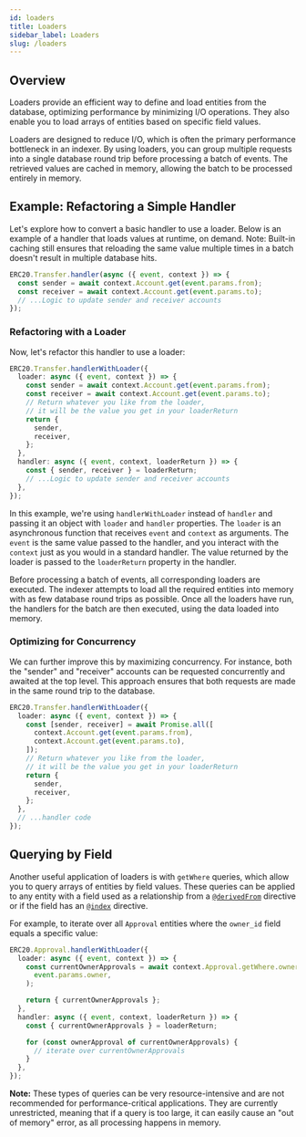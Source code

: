 ```yaml
---
id: loaders
title: Loaders
sidebar_label: Loaders
slug: /loaders
---
```


## Overview

Loaders provide an efficient way to define and load entities from the database, optimizing performance by minimizing I/O operations. They also enable you to load arrays of entities based on specific field values.

Loaders are designed to reduce I/O, which is often the primary performance bottleneck in an indexer. By using loaders, you can group multiple requests into a single database round trip before processing a batch of events. The retrieved values are cached in memory, allowing the batch to be processed entirely in memory.

## Example: Refactoring a Simple Handler

Let's explore how to convert a basic handler to use a loader. Below is an example of a handler that loads values at runtime, on demand. Note: Built-in caching still ensures that reloading the same value multiple times in a batch doesn't result in multiple database hits.

```ts
ERC20.Transfer.handler(async ({ event, context }) => {
  const sender = await context.Account.get(event.params.from);
  const receiver = await context.Account.get(event.params.to);
  // ...Logic to update sender and receiver accounts
});
```

### Refactoring with a Loader

Now, let's refactor this handler to use a loader:

```ts
ERC20.Transfer.handlerWithLoader({
  loader: async ({ event, context }) => {
    const sender = await context.Account.get(event.params.from);
    const receiver = await context.Account.get(event.params.to);
    // Return whatever you like from the loader,
    // it will be the value you get in your loaderReturn
    return {
      sender,
      receiver,
    };
  },
  handler: async ({ event, context, loaderReturn }) => {
    const { sender, receiver } = loaderReturn;
    // ...Logic to update sender and receiver accounts
  },
});
```

In this example, we're using `handlerWithLoader` instead of `handler` and passing it an object with `loader` and `handler` properties. The `loader` is an asynchronous function that receives `event` and `context` as arguments. The `event` is the same value passed to the handler, and you interact with the `context` just as you would in a standard handler. The value returned by the loader is passed to the `loaderReturn` property in the handler.

Before processing a batch of events, all corresponding loaders are executed. The indexer attempts to load all the required entities into memory with as few database round trips as possible. Once all the loaders have run, the handlers for the batch are then executed, using the data loaded into memory.

### Optimizing for Concurrency

We can further improve this by maximizing concurrency. For instance, both the "sender" and "receiver" accounts can be requested concurrently and awaited at the top level. This approach ensures that both requests are made in the same round trip to the database.

```ts
ERC20.Transfer.handlerWithLoader({
  loader: async ({ event, context }) => {
    const [sender, receiver] = await Promise.all([
      context.Account.get(event.params.from),
      context.Account.get(event.params.to),
    ]);
    // Return whatever you like from the loader,
    // it will be the value you get in your loaderReturn
    return {
      sender,
      receiver,
    };
  },
  // ...handler code
});
```

## Querying by Field

Another useful application of loaders is with `getWhere` queries, which allow you to query arrays of entities by field values. These queries can be applied to any entity with a field used as a relationship from a [`@derivedFrom`](schema/#defining-one-to-many-relationships) directive or if the field has an [`@index`](database-performance-optimization/#creating-custom-indices) directive.

For example, to iterate over all `Approval` entities where the `owner_id` field equals a specific value:

```ts
ERC20.Approval.handlerWithLoader({
  loader: async ({ event, context }) => {
    const currentOwnerApprovals = await context.Approval.getWhere.owner_id.eq(
      event.params.owner,
    );

    return { currentOwnerApprovals };
  },
  handler: async ({ event, context, loaderReturn }) => {
    const { currentOwnerApprovals } = loaderReturn;

    for (const ownerApproval of currentOwnerApprovals) {
      // iterate over currentOwnerApprovals
    }
  },
});
```

**Note:** These types of queries can be very resource-intensive and are not recommended for performance-critical applications. They are currently unrestricted, meaning that if a query is too large, it can easily cause an "out of memory" error, as all processing happens in memory.
